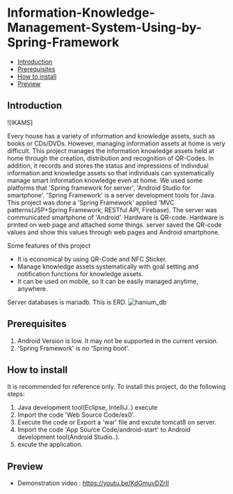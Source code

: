 # Information-Knowledge-Management-System-Using-by-Spring-Framework

* [Introduction](#introduction)
* [Prerequisites](#prerequisites)
* [How to install](#how-to-install)
* [Preview](#Preview)

## Introduction
![IKAMS]

  Every house has a variety of information and knowledge assets, such as books or CDs/DVDs. However, managing information assets at home is very difficult. This project manages the information knowledge assets held at home through the creation, distribution and recognition of QR-Codes. In addition, it records and stores the status and impressions of individual information and knowledge assets so that individuals can systematically manage smart information knowledge even at home. We used some platforms that 'Spring framework for server', 'Android Studio for smartphone'. 'Spring Framework' is a server development tools for Java. This project was done a 'Spring Framework' applied 'MVC patterns(JSP+Spring Framework, RESTful API, Firebase). The server was communicated smartphone of 'Android'. Hardware is QR-code. Hardware is printed on web page and attached some things. server saved the QR-code values and show this values through web pages and Android smartphone.
  
  
Some features of this project
* It is economical by using QR-Code and NFC Sticker.
* Manage knowledge assets systematically with goal setting and notification functions for knowledge assets.
* It can be used on mobile, so it can be easily managed anytime, anywhere.

 
 Server databases is mariadb. This is ERD.
![hanium_db](https://user-images.githubusercontent.com/24422677/131522718-c7703967-bf45-4575-8823-2154e7c39312.png)
 
 
## Prerequisites
1. Android Version is low. It may not be supported in the current version.
2. 'Spring Framework' is no 'Spring boot'.
 
## How to install
It is recommended for reference only. To install this project, do the following steps:
1. Java development tool(Eclipse, IntelliJ..) execute
2. Import the code 'Web Source Code/ex0'.
3. Execute the code  or  Export a 'war' file and excute tomcat8 on server.
4. Import the code 'App Source Code/android-start' to Android development tool(Android Studio..).
5. excute the application.
 
## Preview
* Demonstration video : https://youtu.be/KdGmuvDZrII
